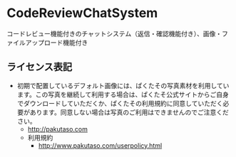 # CodeReviewChatSystem
コードレビュー機能付きのチャットシステム（返信・確認機能付き）、画像・ファイルアップロード機能付き


## ライセンス表記

- 初期で配置しているデフォルト画像には、ぱくたその写真素材を利用しています。この写真を継続して利用する場合は、ぱくたそ公式サイトからご自身でダウンロードしていただくか、ぱくたその利用規約に同意していただく必要があります。同意しない場合は写真のご利用はできませんのでご注意ください。
    - http://pakutaso.com
   - 利用規約
        - http://www.pakutaso.com/userpolicy.html
